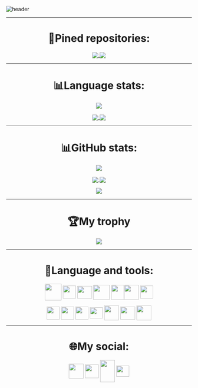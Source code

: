 <!--START_SECTION:waka-->
<!--END_SECTION:waka-->

![header](https://capsule-render.vercel.app/api?type=waving&color=gradient&height=350&section=header&text=Hello%20World!&fontSize=75&animation=fadeIn&fontAlignY=35&desc=I`m%20learning%20Python%20and%20C%20and%20I%20also%20love%20%20programming.&descAlign=52)


---
<h1 align="center">📌Pined repositories:</h1>
<p align="center">
<a href="https://github.com/anuraghazra/github-readme-stats">
  <img align="center" src="https://github-readme-stats.vercel.app/api/pin/?username=pit-with-pizza&repo=College_labs&theme=nord" />
</a>
<a href="https://github.com/anuraghazra/github-readme-stats">
  <img align="center" src="https://github-readme-stats.vercel.app/api/pin/?username=pit-with-pizza&repo=Python&theme=nord" />
</a>





---
<!-- Время активности за неделю -->
<h1 align="center">📊Language stats:</h1>
<p align="center">
<p align="center">
<a href="https://github.com/anuraghazra/github-readme-stats">
  <img align="center" src="https://github-readme-stats.vercel.app/api/wakatime?username=pit_with_pizza&theme=nord&layout=compact" />
</a>


<p align="center">
<a href="https://github.com/anuraghazra/github-readme-stats">
  <img align="center" src="https://github-profile-summary-cards.vercel.app/api/cards/most-commit-language?username=pit-with-pizza&theme=nord_dark&algin=center" />
</a>
<a href="https://github.com/anuraghazra/convoychat">
  <img align="center" src="https://github-profile-summary-cards.vercel.app/api/cards/repos-per-language?username=pit-with-pizza&theme=nord_dark&algin=center" />
</a>



---
<!-- Карточка профиля:  -->
<h1 align="center">📊GitHub stats:</h1>
<p align="center">
<a href="https://git.io/streak-stats">
  <img align="center" src="https://github-readme-streak-stats.herokuapp.com/?user=pit-with-pizza&theme=nord" />
</a>



<p align="center">
<a href="https://github.com/anuraghazra/github-readme-stats">
  <img align="center" src="https://github-profile-summary-cards.vercel.app/api/cards/stats?username=pit-with-pizza&theme=nord_dark&algin=center" />
</a>
<a href="https://github.com/anuraghazra/convoychat">
  <img align="center" src="https://github-profile-summary-cards.vercel.app/api/cards/productive-time?username=pit-with-pizza&theme=nord_dark&algin=center" />
</a>


<p align="center">
<a href="https://github.com/anuraghazra/github-readme-stats">
  <img align="center" src="https://github-profile-summary-cards.vercel.app/api/cards/profile-details?username=pit-with-pizza&theme=nord_dark&algin=center" />
</a>


---

<h1 align="center">🏆My trophy</h1>
<p align="center">
<a href="https://github.com/anuraghazra/convoychat">
  <img align="center" src="https://github-profile-trophy.vercel.app/?username=pit-with-pizza&theme=nord" />
</a>


---










<h1 align="center">🧰Language and tools:</h1>
<p align="center">
<a href="https://github.com/" target="blank"><img align="center" src="https://i.dlpng.com/static/png/446077_preview.png" alt="" height="45" width="45" /></a>
<a href="https://git-scm.com/" target="blank"><img align="center" src="https://i.pinimg.com/originals/01/e5/00/01e500fca29c045d432b64f285f9c229.png" alt="" height="35" width="35" /></a>
<a href="https://www.notion.so/130513c7d185462c8757c833e51a52ef" target="blank"><img align="center" src="https://upload.wikimedia.org/wikipedia/commons/4/45/Notion_app_logo.png" alt="" height="34" width="40" /></a>
<a href="https://wakatime.com/@pit_with_pizza" target="blank"><img align="center" src="https://cdn.worldvectorlogo.com/logos/wakatime.svg" alt="" height="40" width="45" /></a>
<a href="https://docs.microsoft.com/en-us/cpp/?view=msvc-170" target="blank"><img align="center" src="https://upload.wikimedia.org/wikipedia/commons/thumb/1/18/ISO_C%2B%2B_Logo.svg/1822px-ISO_C%2B%2B_Logo.svg.png" alt="" height="40" width="35" /></a
<a href="https://docs.microsoft.com/en-us/dotnet/csharp/" target="blank"><img align="center" src="https://iconape.com/wp-content/files/sh/51404/svg/c--4.svg" alt="" height="40" width="40" /></a>
<a href="https://www.python.org/" target="blank"><img align="center" src="https://upload.wikimedia.org/wikipedia/commons/thumb/c/c3/Python-logo-notext.svg/1024px-Python-logo-notext.svg.png" alt="" height="35" width="35" /></a>


<p align="center">
<a href="https://www.jetbrains.com/ru-ru/pycharm/download/#section=windows" target="blank"><img align="center" src="https://upload.wikimedia.org/wikipedia/commons/thumb/1/1d/PyCharm_Icon.svg/1024px-PyCharm_Icon.svg.png" alt="" height="35" width="35" /></a>
<a href="https://visualstudio.microsoft.com/ru/vs/" target="blank"><img align="center" src="https://upload.wikimedia.org/wikipedia/commons/thumb/5/59/Visual_Studio_Icon_2019.svg/2060px-Visual_Studio_Icon_2019.svg.png" alt="" height="35" width="35" /></a>
<a href="https://code.visualstudio.com/" target="blank"><img align="center" src="https://upload.wikimedia.org/wikipedia/commons/thumb/9/9a/Visual_Studio_Code_1.35_icon.svg/2048px-Visual_Studio_Code_1.35_icon.svg.png" alt="" height="35" width="35" /></a>
<a href="https://www.microsoft.com/en-us/p/windows-terminal/9n0dx20hk701#activetab=pivot:overviewtab" target="blank"><img align="center" src="https://upload.wikimedia.org/wikipedia/commons/thumb/5/51/Windows_Terminal_logo.svg/2560px-Windows_Terminal_logo.svg.png" alt="" height="30" width="35" /></a>
<a href="https://gist.github.com/pit-with-pizza" target="blank"><img align="center" src="https://upload.wikimedia.org/wikipedia/commons/1/1f/Octicons-gist.svg" alt="" height="40" width="40" /></a>
<a href="https://www.heroku.com" target="blank"><img align="center" src="https://cdn-icons-png.flaticon.com/512/873/873120.png" alt="" height="35" width="40" /></a>
<a href="https://www.codewars.com/users/pit-with-pizza" target="blank"><img align="center" src="https://www.codewars.com/packs/assets/logo.61192cf7.svg" alt="" height="40" width="40" /></a>



---
<h1 align="center">🌐My social:</h1>
<p align="center">
<a href="https://vk.com/authorpythonkazika" target="blank"><img align="center" src="https://upload.wikimedia.org/wikipedia/commons/2/21/VK.com-logo.svg" alt="" height="40" width="40" /></a>
<a href="https://t.me/pit_with_pizza" target="blank"><img align="center" src="https://upload.wikimedia.org/wikipedia/commons/thumb/8/83/Telegram_2019_Logo.svg/2048px-Telegram_2019_Logo.svg.png" alt="" height="37" width="37" /></a>
<a href="https://discordapp.com/users/781475572622295071" target="blank"><img align="center" src="https://www.logo.wine/a/logo/Discord_(software)/Discord_(software)-Logo-Color-Logo.wine.svg" alt="" height="60" width="40" /></a>
<a href="mailto:bogdanzadora2005@gmail.com" target="blank"><img align="center" src="https://upload.wikimedia.org/wikipedia/commons/thumb/7/7e/Gmail_icon_%282020%29.svg/1024px-Gmail_icon_%282020%29.svg.png" alt="" height="30" width="35" /></a>
</p>

